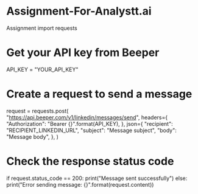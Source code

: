 # Assignment-For-Analystt.ai
Assignment 
import requests

# Get your API key from Beeper
API_KEY = "YOUR_API_KEY"

# Create a request to send a message
request = requests.post(
    "https://api.beeper.com/v1/linkedin/messages/send",
    headers={
        "Authorization": "Bearer {}".format(API_KEY),
    },
    json={
        "recipient": "RECIPIENT_LINKEDIN_URL",
        "subject": "Message subject",
        "body": "Message body",
    },
)

# Check the response status code
if request.status_code == 200:
    print("Message sent successfully")
else:
    print("Error sending message: {}".format(request.content))
